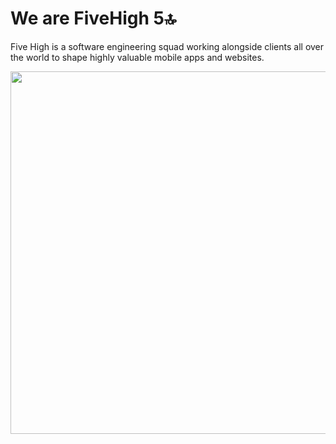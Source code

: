# We are FiveHigh 5🔝

Five High is a software engineering squad working alongside clients all over the world to shape highly valuable mobile apps and websites.

<div align="center">
  <a href="https://github.com/Five-High/ProShapeHub.Api">
    <img height="580em"  align="center" src="https://github.com/user-attachments/assets/aec9962f-c053-4de6-bd1a-dd38d7032809" />
  </a>
</div>
